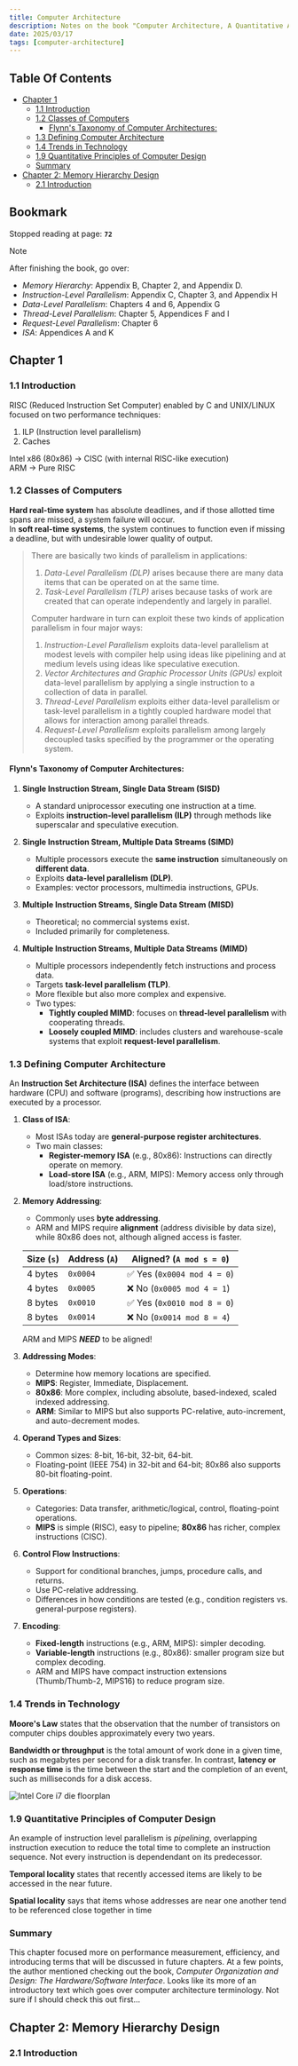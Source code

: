 ```yaml
---
title: Computer Architecture
description: Notes on the book "Computer Architecture, A Quantitative Approach"
date: 2025/03/17
tags: [computer-architecture]
---
```


## Table Of Contents <!-- omit from toc -->

- [Chapter 1](#chapter-1)
  - [1.1 Introduction](#11-introduction)
  - [1.2 Classes of Computers](#12-classes-of-computers)
    - [Flynn's Taxonomy of Computer Architectures:](#flynns-taxonomy-of-computer-architectures)
  - [1.3 Defining Computer Architecture](#13-defining-computer-architecture)
  - [1.4 Trends in Technology](#14-trends-in-technology)
  - [1.9 Quantitative Principles of Computer Design](#19-quantitative-principles-of-computer-design)
  - [Summary](#summary)
- [Chapter 2: Memory Hierarchy Design](#chapter-2-memory-hierarchy-design)
  - [2.1 Introduction](#21-introduction)


## Bookmark <!-- omit from toc -->

Stopped reading at page: **`72`**

> [!Note]
> 
> After finishing the book, go over:
> - *Memory Hierarchy*: Appendix B, Chapter 2, and Appendix D.
> - *Instruction-Level Parallelism*: Appendix C, Chapter 3, and Appendix H
> - *Data-Level Parallelism*: Chapters 4 and 6, Appendix G
> - *Thread-Level Parallelism*: Chapter 5, Appendices F and I
> - *Request-Level Parallelism*: Chapter 6
> - *ISA*: Appendices A and K


## Chapter 1

### 1.1 Introduction

RISC (Reduced Instruction Set Computer) enabled by C and UNIX/LINUX focused on two performance techniques:
1. ILP (Instruction level parallelism)
2. Caches

Intel x86 (80x86) → CISC (with internal RISC-like execution)<br/>
ARM → Pure RISC

### 1.2 Classes of Computers

**Hard real-time system** has absolute deadlines, and if those allotted time spans are missed, a system failure will occur.<br/>
In **soft real-time systems**, the system continues to function even if missing a deadline, but with undesirable lower quality of output.

> There are basically two kinds of parallelism in applications:
> 1. *Data-Level Parallelism (DLP)* arises because there are many data items that can be operated on at the same time.
> 2. *Task-Level Parallelism (TLP)* arises because tasks of work are created that can operate independently and largely in parallel.
>
>Computer hardware in turn can exploit these two kinds of application parallelism in four major ways:
> 1. *Instruction-Level Parallelism* exploits data-level parallelism at modest levels with compiler help using ideas like pipelining and at medium levels using ideas like speculative execution.
> 2. *Vector Architectures and Graphic Processor Units (GPUs)* exploit data-level
parallelism by applying a single instruction to a collection of data in parallel.
> 3. *Thread-Level Parallelism* exploits either data-level parallelism or task-level parallelism in a tightly coupled hardware model that allows for interaction among parallel threads.
> 4. *Request-Level Parallelism* exploits parallelism among largely decoupled tasks specified by the programmer or the operating system.

#### Flynn's Taxonomy of Computer Architectures:

1. **Single Instruction Stream, Single Data Stream (SISD)**
   - A standard uniprocessor executing one instruction at a time.
   - Exploits **instruction-level parallelism (ILP)** through methods like superscalar and speculative execution.

2. **Single Instruction Stream, Multiple Data Streams (SIMD)**
   - Multiple processors execute the **same instruction** simultaneously on **different data**.
   - Exploits **data-level parallelism (DLP)**.
   - Examples: vector processors, multimedia instructions, GPUs.

3. **Multiple Instruction Streams, Single Data Stream (MISD)**
   - Theoretical; no commercial systems exist.
   - Included primarily for completeness.

4. **Multiple Instruction Streams, Multiple Data Streams (MIMD)**
   - Multiple processors independently fetch instructions and process data.
   - Targets **task-level parallelism (TLP)**.
   - More flexible but also more complex and expensive.
   - Two types:
     - **Tightly coupled MIMD**: focuses on **thread-level parallelism** with cooperating threads.
     - **Loosely coupled MIMD**: includes clusters and warehouse-scale systems that exploit **request-level parallelism**.

### 1.3 Defining Computer Architecture

An **Instruction Set Architecture (ISA)** defines the interface between hardware (CPU) and software (programs), describing how instructions are executed by a processor.

1. **Class of ISA**:
   - Most ISAs today are **general-purpose register architectures**.
   - Two main classes:
     - **Register-memory ISA** (e.g., 80x86): Instructions can directly operate on memory.
     - **Load-store ISA** (e.g., ARM, MIPS): Memory access only through load/store instructions.

2. **Memory Addressing**:
   - Commonly uses **byte addressing**.
   - ARM and MIPS require **alignment** (address divisible by data size), while 80x86 does not, although aligned access is faster.

    | Size (`s`) | Address (`A`) | Aligned? (`A mod s = 0`)   |
    | ---------- | ------------- | -------------------------- |
    | 4 bytes    | `0x0004`      | ✅ Yes (`0x0004 mod 4 = 0`) |
    | 4 bytes    | `0x0005`      | ❌ No (`0x0005 mod 4 = 1`)  |
    | 8 bytes    | `0x0010`      | ✅ Yes (`0x0010 mod 8 = 0`) |
    | 8 bytes    | `0x0014`      | ❌ No (`0x0014 mod 8 = 4`)  |

    ARM and MIPS ***NEED*** to be aligned!



3. **Addressing Modes**:
   - Determine how memory locations are specified.
   - **MIPS**: Register, Immediate, Displacement.
   - **80x86**: More complex, including absolute, based-indexed, scaled indexed addressing.
   - **ARM**: Similar to MIPS but also supports PC-relative, auto-increment, and auto-decrement modes.

4. **Operand Types and Sizes**:
   - Common sizes: 8-bit, 16-bit, 32-bit, 64-bit.
   - Floating-point (IEEE 754) in 32-bit and 64-bit; 80x86 also supports 80-bit floating-point.

5. **Operations**:
   - Categories: Data transfer, arithmetic/logical, control, floating-point operations.
   - **MIPS** is simple (RISC), easy to pipeline; **80x86** has richer, complex instructions (CISC).

6. **Control Flow Instructions**:
   - Support for conditional branches, jumps, procedure calls, and returns.
   - Use PC-relative addressing.
   - Differences in how conditions are tested (e.g., condition registers vs. general-purpose registers).

7. **Encoding**:
   - **Fixed-length** instructions (e.g., ARM, MIPS): simpler decoding.
   - **Variable-length** instructions (e.g., 80x86): smaller program size but complex decoding.
   - ARM and MIPS have compact instruction extensions (Thumb/Thumb-2, MIPS16) to reduce program size.


### 1.4 Trends in Technology

**Moore's Law** states that the observation that the number of transistors on computer chips doubles approximately every two years.

**Bandwidth or throughput** is the total amount of work done in a given time, such as megabytes per second for a disk transfer. In contrast, **latency or response time** is the time between the start and the completion of an event, such as milliseconds for a disk access.


![Intel Core i7 die floorplan](/notes/computer-arch-1/core-i7-layout.png)

### 1.9 Quantitative Principles of Computer Design

An example of instruction level parallelism is *pipelining*, overlapping instruction execution to reduce the total time to complete an instruction sequence. Not every instruction is dependendant on its predecessor.

**Temporal locality** states that recently accessed items are likely to be accessed in the near future. 

**Spatial locality** says that items whose addresses are near one another tend to be referenced close together in time

### Summary

This chapter focused more on performance measurement, efficiency, and introducing terms that will be discussed in future chapters. At a few points, the author mentioned checking out the book, *Computer Organization and Design: The Hardware/Software Interface*. Looks like its more of an introductory text which goes over computer architecture terminology. Not sure if I should check this out first...



## Chapter 2: Memory Hierarchy Design

### 2.1 Introduction

